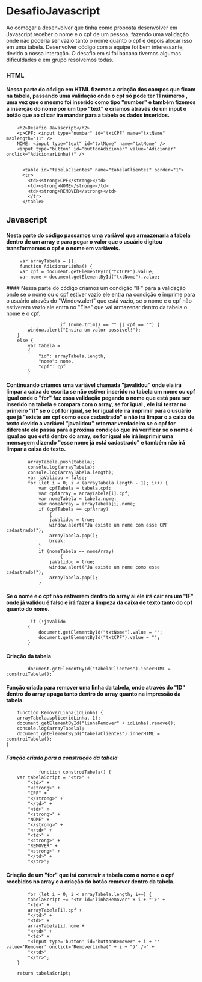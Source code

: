 # DesafioJavascript
Ao começar a desenvolver que tinha como proposta desenvolver em Javascript receber o nome e o cpf de um pessoa, fazendo uma validação onde não poderia ser vazio tanto o nome quanto o cpf e depois alocar isso em uma tabela. Desenvolver código com a equipe foi bem interessante, devido a nossa interação. O desafio em si foi bacana tivemos algumas dificuldades e em grupo resolvemos todas.

### HTML
#### Nessa parte do código em HTML fizemos a criação dos campos que ficam na tabela, passando uma validação onde o cpf só pode ter 11 números , uma vez que o mesmo foi inserido como tipo "number" e também fizemos a inserção do nome por um tipo "text" e criamos através de um input o botão que ao clicar ira mandar para a tabela os dados inseridos.

		<h2>Desafio Javascript</h2>
	  	<p>CPF: <input type="number" id="txtCPF" name="txtName" maxlength="11" />
		NOME: <input type="text" id="txtNome" name="txtNome" />
		<input type="button" id="buttonAdicionar" value="Adicionar" onclick="AdicionarLinha()" />
	 	  
  
   		  <table id="tabelaClientes" name="tabelaClientes" border="1">
		  <tr>
			<td><strong>CPF</strong></td>
			<td><strong>NOME</strong></td>
			<td><strong>REMOVER</strong></td>
			</tr>
		  </table> 
  
  ## Javascript
 #### Nesta parte do código passamos uma variável que armazenaria a tabela dentro de um array e para pegar o valor que o usuário digitou transformamos o cpf e o nome em variáveis.
  		 var arrayTabela = [];
   		 function AdicionarLinha() {
		 var cpf = document.getElementById("txtCPF").value;
		 var nome = document.getElementById("txtNome").value; 
  <p>
#### Nessa parte do código criamos um condição "IF" para a validação onde se o nome ou o cpf estiver vazio ele entra na condição e imprime para o usuário através do "Window.alert" que está vazio, se o nome e o cpf não estiverem vazio ele entra no "Else" que vai armazenar dentro da tabela o nome e o cpf.
    
    
                        if (nome.trim() == "" || cpf == "") {
			window.alert("Insira um valor possivel!");
		}
		else {
			var tabela =
			{
				"id": arrayTabela.length,
				"nome": nome,
				"cpf": cpf
			} 
      
#### Continuando criamos uma variável chamada "javalidou" onde ela irá limpar a caixa de escrita se não estiver inserido na tabela um nome ou cpf igual onde o "for" faz essa validação pegando o nome que está para ser inserido na tabela e compara com o array, se for igual , ele irá testar no primeiro "if" se o cpf for igual, se for igual ele irá imprimir para o usuário que já "existe um cpf como esse cadastrado" e não irá limpar o a caixa de texto devido a variável “javalidou” retornar verdadeiro se o cpf for diferente ele passa para a próxima condição que irá verificar se o nome é igual ao que está dentro do array, se for igual ele irá imprimir uma mensagem dizendo "esse nome já está cadastrado" e também não irá limpar a caixa de texto.
	
			arrayTabela.push(tabela);
			console.log(arrayTabela);
			console.log(arrayTabela.length);
			var jaValidou = false;
			for (let i = 0; i < (arrayTabela.length - 1); i++) {
				var cpfTabela = tabela.cpf;
				var cpfArray = arrayTabela[i].cpf;
				var nomeTabela = tabela.nome;
				var nomeArray = arrayTabela[i].nome;
				if (cpfTabela == cpfArray)
			        {
					jaValidou = true;
					window.alert("Ja existe um nome com esse CPF cadastrado!");
					arrayTabela.pop();
					break;
				}
				if (nomeTabela == nomeArray)
		                {
					jaValidou = true;
					window.alert("Ja existe um nome como esse cadastrado!");
					arrayTabela.pop();
				} 
				

#### Se o nome e o cpf não estiverem dentro do array ai ele irá cair em um "IF" onde já validou é falso e irá fazer a limpeza da caixa de texto tanto do cpf quanto do nome.

			 if (!jaValido
			{
				document.getElementById("txtNome").value = "";
				document.getElementById("txtCPF").value = "";
			} 
							   
#### Criação da tabela 
			document.getElementById("tabelaClientes").innerHTML = constroiTabela();	
							       
#### Função criada para remover uma linha da tabela, onde através do "ID" dentro do array apaga tanto dentro do array quanto na impressão da tabela.	
							       
		function RemoverLinha(idLinha) {
		arrayTabela.splice(idLinha, 1);
		document.getElementById("linhaRemover" + idLinha).remove();
		console.log(arrayTabela);
		document.getElementById("tabelaClientes").innerHTML = constroiTabela();
	}
##### Função criada para a construção da tabela 
							       
                function constroiTabela() {
		var tabelaScript = "<tr>" +                                              
			"<td>" +
			"<strong>" +
			"CPF" +
			"</strong>" +
			"</td>" +
			"<td>" +
			"<strong>" +
			"NOME" +
			"</strong>" +
			"</td>" +
			"<td>" +
			"<strong>" +
			"REMOVER" +
			"<strong>" +
			"</td>" +
			"</tr>";
#### Criação de um "for" que irá construir a tabela com o nome e o cpf recebidos no array e a criação do botão remover dentro da tabela.						      
			for (let i = 0; i < arrayTabela.length; i++) {
			tabelaScript += "<tr id='linhaRemover" + i + "'>" +											                     
			"<td>" +
			arrayTabela[i].cpf +
			"</td>" +
			"<td>" +
			arrayTabela[i].nome +
			"</td>" +
			"<td>" +
			"<input type='button' id='buttonRemover" + i + "' value='Remover' onclick='RemoverLinha(" + i + ")' />" +
			"</td>"
			"</tr>";
		}

		return tabelaScript;
